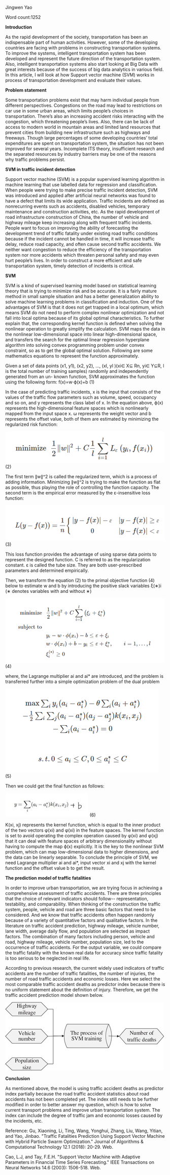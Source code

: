 Jingwen Yao

Word count:1252

**Introduction**

As the rapid development of the society, transportation has been an indispensable part of human activities. However, some of the developing countries are facing with problems in constructing transportation systems. To improve the systems, intelligent transportation system has been developed and represent the future direction of the transportation system. Also, intelligent transportation systems also start looking at Big Data with great interests because of the success of big data analytics in various field. In this article, I will look at how Support vector machine (SVM) works in process of transportation development and evaluate their values.

**Problem statement** 

Some transportation problems exist that may harm individual people from different perspectives. Congestions on the road may lead to restrictions on car use in some urban areas, which limits people’s choices in transportation. There’s also an increasing accident risks interacting with the congestion, which threatening people’s lives. Also, there can be lack of access to modern world in mountain areas and limited land resources that prevent cities from building new infrastructure such as highways and freeways. Though large percentages of some developing countries’ total expenditures are spent on transportation system, the situation has not been improved for several years. Incomplete ITS theory, insufficient research and the separated resources by industry barriers may be one of the reasons why traffic problems persist.

**SVM in traffic incident detection**

Support vector machine (SVM) is a popular supervised learning algorithm in machine learning that use labelled data for regression and classification. When people were trying to make precise traffic incident detection, SVM was introduced and applied after artificial neural networks was found to have a defect that limits its wide application. Traffic incidents are defined as nonrecurring events such as accidents, disabled vehicles, temporary maintenance and construction activities, etc. As the rapid development of road infrastructure construction of China, the number of vehicle and highway mileage keep increasing along with frequent traffic incidents. People want to focus on improving the ability of forecasting the development trend of traffic fatality under existing road traffic conditions because if the incident cannot be handled in time, it will increase traffic delay, reduce road capacity, and often cause second traffic accidents. We neither want congestion to reduce the efficiency of the transportation system nor more accidents which threaten personal safety and may even hurt people’s lives. In order to construct a more efficient and safe transportation system, timely detection of incidents is critical.

**SVM**

SVM is a kind of supervised learning model based on statistical learning theory that is trying to minimize risk and be accurate. It is a fairly mature method in small sample situation and has a better generalization ability to solve machine learning problems in classification and induction. One of the advantages of SVM is that it does not get trapped in a local optimum, which means SVM do not need to perform complex nonlinear optimization and not fall into local optima because of its global optimal characteristics. To further explain that, the corresponding kernel function is defined when solving the nonlinear operation to greatly simplify the calculation. SVM maps the data in the nonlinear low-dimensional space into linear high-dimensional space, and transfers the search for the optimal linear regression hyperplane algorithm into solving convex programming problem under convex constraint, so as to get the global optimal solution. Following are some mathematics equations to represent the function approximately.

Given a set of data points (x1, y1), (x2, y2), …, (xl, yl )(xi∈ X⊆ Rn, yi∈ Y⊆R, l is the total number of training samples) randomly and independently generated from an un- known function, SVM approximates the function using the following form:
f(x)=w⋅ϕ(x)+b (1)

In the case of predicting traffic incidents, x is the input that consists of the values of the traffic flow parameters such as volume, speed, occupancy and so on, and y represents the class label of x. In the equation above, ϕ(x) represents the high-dimensional feature spaces which is nonlinearly mapped from the input space x. ω represents the weight vector and b represents the offset value, both of them are estimated by minimizing the regularized risk function:

![](pic1.png) (2)

The first term ∥w∥^2 is called the regularized term, which is a process of adding information. Minimizing ∥w∥^2 is trying to make the function as flat as possible, thus playing the role of controlling the function capacity. The second term is the empirical error measured by the ε-insensitive loss function:    

![](pic2.png) (3)

This loss function provides the advantage of using sparse data points to represent the designed function. C is referred to as the regularization constant. ε is called the tube size. They are both user-prescribed parameters and determined empirically.

Then, we transform the equation (2) to the primal objective function (4) below to estimate w and b by introducing the positive slack variables ξ(∗)i (∗ denotes variables with and without ∗)

![](pic3.png) (4)

where, the Lagrange multiplier ai and ai* are introduced, and the problem is transferred further into a simple optimization problem of the dual problem

![](pic4.png) (5)

Then we could get the final function as follows:

![](pic5.JPG) (6)

K(xi, xj) represents the kernel function, which is equal to the inner product of the two vectors φ(xi) and φ(xi) in the feature spaces. 
The kernel function is set to avoid operating the complex operation caused by φ(xi) and φ(xj) that it can deal with feature spaces of arbitrary dimensionality without having to compute the map ϕ(x) explicitly. It is the key to the nonlinear SVM problem, which can map low-dimensional data to higher dimensions, and the data can be linearly separable. To conclude the principle of SVM, we need Lagrange multiplier ai and ai*, input vector xi and xj with the kernel function and the offset value b to get the result.

**The prediction model of traffic fatalities**

In order to improve urban transportation, we are trying focus in achieving a comprehensive assessment of traffic accidents. There are three principles that the choice of relevant indicators should follow-- representation, testability, and comparability. When thinking of the construction the traffic system, people, vehicle and road are three basic factors that need to be considered. 
And we know that traffic accidents often happen randomly because of a variety of quantitative factors and qualitative factors. In the literature on traffic accident prediction, highway mileage, vehicle number, lane width, average daily flow, and population are selected as impact factors. The combination of many factors including person, vehicle and road, highway mileage, vehicle number, population size, led to the occurrence of traffic accidents. For the output variable, we could compare the traffic fatality with the known real data for accuracy since traffic fatality is too serious to be neglected in real life. 

According to previous research, the current widely used indicators of traffic accidents are the number of traffic fatalities, the number of injuries, the number of road traffic accidents and economic losses. Here we select the most comparable traffic accident deaths as predictor index because there is no uniform statement about the definition of injury. Therefore, we get the traffic accident prediction model shown below. 

![](pic6.gif) 

**Conclusion**

As mentioned above, the model is using traffic accident deaths as predictor index partially because the road traffic accident statistics about road accidents has not been completed yet. The index still needs to be further modified in order to better answer my question, which is how to solve current transport problems and improve urban transportation system. The index can include the degree of traffic jam and economic losses caused by the incidents, etc.  

Reference:
Gu, Xiaoning, Li, Ting, Wang, Yonghui, Zhang, Liu, Wang, Yitian, and Yao, Jinbao. "Traffic Fatalities Prediction Using Support Vector Machine with Hybrid Particle Swarm Optimization." Journal of Algorithms & Computational Technology 12.1 (2018): 20-29. Web.

Cao, L.J, and Tay, F.E.H. "Support Vector Machine with Adaptive Parameters in Financial Time Series Forecasting." IEEE Transactions on Neural Networks 14.6 (2003): 1506-518. Web.
